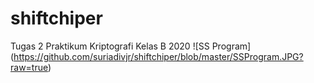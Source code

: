 # shiftchiper
Tugas 2 Praktikum Kriptografi Kelas B 2020
![SS Program] (https://github.com/suriadivjr/shiftchiper/blob/master/SSProgram.JPG?raw=true)